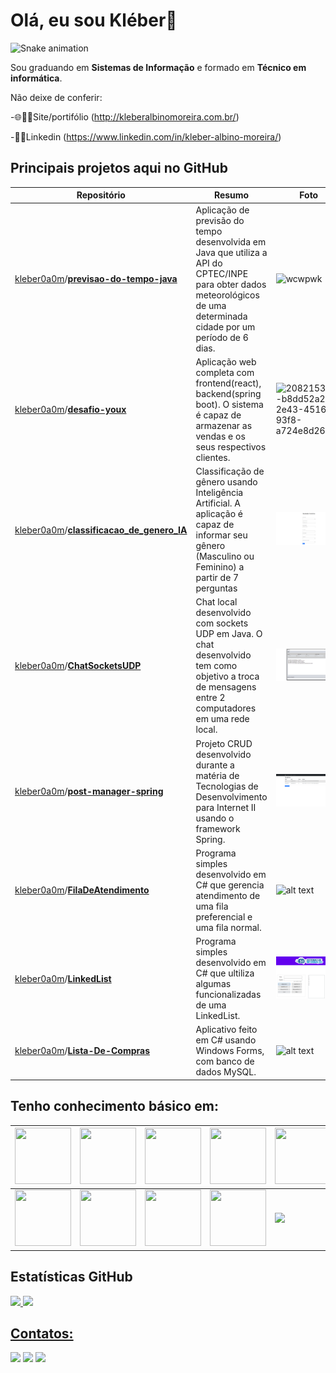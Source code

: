 


# Olá, eu sou Kléber👋
![Snake animation](https://github.com/kleber0a0m/kleber0a0m/blob/output/github-contribution-grid-snake.svg)



Sou graduando em **Sistemas de Informação** e formado em **Técnico em informática**.

Não deixe de conferir:

 -🌐👨‍💻Site/portifólio (http://kleberalbinomoreira.com.br/)
 
 -🧑‍💼Linkedin (https://www.linkedin.com/in/kleber-albino-moreira/)

## Principais projetos aqui no GitHub
|Repositório | Resumo | Foto  |
|--|--|--|
|[kleber0a0m](https://github.com/kleber0a0m)/**[previsao-do-tempo-java](https://github.com/kleber0a0m/previsao-do-tempo-java)**| Aplicação de previsão do tempo desenvolvida em Java que utiliza a API do CPTEC/INPE para obter dados meteorológicos de uma determinada cidade por um período de 6 dias. | ![wcwpwk](https://user-images.githubusercontent.com/70644405/208215314-b8dd52a2-2e43-4516-93f8-a724e8d269c7.png) |
|[kleber0a0m](https://github.com/kleber0a0m)/**[desafio-youx](https://github.com/kleber0a0m/desafio-youx)**| Aplicação web completa com frontend(react), backend(spring boot). O sistema é capaz de armazenar as vendas e os seus respectivos clientes. | ![208215314-b8dd52a2-2e43-4516-93f8-a724e8d269c7](https://user-images.githubusercontent.com/70644405/208702556-03e7cade-8a02-4722-ae15-8aa2fe08cd44.png)|
|[kleber0a0m](https://github.com/kleber0a0m)/**[classificacao_de_genero_IA](https://github.com/kleber0a0m/classificacao_de_genero_IA)**| Classificação de gênero usando Inteligência Artificial. A aplicação é capaz de informar seu gênero (Masculino ou Feminino) a partir de 7 perguntas| ![](https://raw.githubusercontent.com/kleber0a0m/links-youtube/main/imagens/wcwpwk.png) |
|[kleber0a0m](https://github.com/kleber0a0m)/**[ChatSocketsUDP](https://github.com/kleber0a0m/ChatSocketsUDP)**|Chat local desenvolvido com sockets UDP em Java. O chat desenvolvido tem como objetivo a troca de mensagens entre 2 computadores em uma rede local.| ![](https://raw.githubusercontent.com/kleber0a0m/links-youtube/main/imagens/dsiqyo10.png) |
|[kleber0a0m](https://github.com/kleber0a0m)/**[post-manager-spring](https://github.com/kleber0a0m/post-manager-spring)**| Projeto CRUD desenvolvido durante a matéria de Tecnologias de Desenvolvimento para Internet II usando o framework Spring.| ![](https://raw.githubusercontent.com/kleber0a0m/links-youtube/main/imagens/g47p32yt.PNG) |
| [kleber0a0m](https://github.com/kleber0a0m)/**[FilaDeAtendimento](https://github.com/kleber0a0m/FilaDeAtendimento)** | Programa simples desenvolvido em C# que gerencia atendimento de uma fila preferencial e uma fila normal. | ![alt text](https://i.imgur.com/s04X1qL.jpg) |
|[kleber0a0m](https://github.com/kleber0a0m)/**[LinkedList](https://github.com/kleber0a0m/LinkedList)** | Programa simples desenvolvido em C# que ultiliza algumas funcionalizadas de uma LinkedList. | ![enter image description here](https://raw.githubusercontent.com/kleber0a0m/LinkedList/main/imagem.PNG) |
|[kleber0a0m](https://github.com/kleber0a0m)/**[Lista-De-Compras](https://github.com/kleber0a0m/Lista-De-Compras)** | Aplicativo feito em C# usando Windows Forms, com banco de dados MySQL. | ![alt text](https://i.imgur.com/ZOgYM7l.jpeg) 

## Tenho conhecimento básico em:
|<img src="https://cdn.jsdelivr.net/gh/devicons/devicon/icons/html5/html5-original-wordmark.svg" width="90" height="90"/>|<img src="https://cdn.jsdelivr.net/gh/devicons/devicon/icons/css3/css3-original-wordmark.svg" width="90" height="90" />|<img src="https://cdn.jsdelivr.net/gh/devicons/devicon/icons/bootstrap/bootstrap-original-wordmark.svg" width="90" height="90"/>|<img src="https://cdn.jsdelivr.net/gh/devicons/devicon/icons/wordpress/wordpress-original.svg" width="90" height="90"/>|<img src="https://cdn.jsdelivr.net/gh/devicons/devicon/icons/apache/apache-original-wordmark.svg" width="90" height="90"/>|<img src="https://cdn.jsdelivr.net/gh/devicons/devicon/icons/spring/spring-original-wordmark.svg" width="90" height="90"/>
|--|--|--|--|--|--|
|<img src="https://cdn.jsdelivr.net/gh/devicons/devicon/icons/mysql/mysql-original-wordmark.svg" width="90" height="90"/>|<img src="https://cdn.jsdelivr.net/gh/devicons/devicon/icons/java/java-original-wordmark.svg" width="90" height="90"/>|<img src="https://cdn.jsdelivr.net/gh/devicons/devicon/icons/linux/linux-original.svg" width="90" height="90"/>|<img src="https://cdn.jsdelivr.net/gh/devicons/devicon/icons/csharp/csharp-original.svg" width="90" height="90"/>|<img src="https://cdn.jsdelivr.net/gh/devicons/devicon/icons/react/react-original-wordmark.svg" />|<img src="https://cdn.jsdelivr.net/gh/devicons/devicon/icons/javascript/javascript-original.svg" />
          
## Estatísticas GitHub
<div>  <a href="https://github.com/kleber0a0m">  <img height="180em" src="https://github-readme-stats.vercel.app/api/top-langs/?username=kleber0a0m&layout=compact&langs_count=7"/>  <img height="180em" src="https://github-readme-stats.vercel.app/api?username=kleber0a0m&show_icons=true&include_all_commits=true&count_private=true"/>  </div>

## Contatos: 
<div>  <a href="https://www.youtube.com/channel/UCSufaUwwWC9yI7G_z48K8iA" target="_blank"><img src="https://img.shields.io/badge/YouTube-FF0000?style=for-the-badge&logo=youtube&logoColor=white" target="_blank"></a>  <a href="https://www.linkedin.com/in/kleber-albino-moreira/" target="_blank"><img src="https://img.shields.io/badge/-LinkedIn-%230077B5?style=for-the-badge&logo=linkedin&logoColor=white" target="_blank"></a> <a href="https://kleberalbinomoreira.com.br/" target="_blank"><img src="https://img.shields.io/badge/-Portif%C3%B3lio-C34343?style=for-the-badge&logo=firefox&logoColor=white" target="_blank"></a>  </div>
